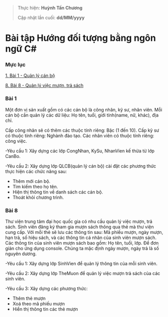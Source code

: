 ﻿>
> Thực hiện: **Huỳnh Tấn Chương**
>
> Cập nhật lần cuối: **dd/MM/yyyy**

# Bài tập Hướng đối tượng bằng ngôn ngữ C#
### Mực lục
[1. Bài 1 - Quản lý cán bộ](#1)

[8. Bài 8 - Quản lý việc mượn, trả sách](#8)

<a name="1"></a>
### Bài 1
Một đơn vị sản xuất gồm có các cán bộ là công nhân, kỹ sư, nhân viên. Mỗi cán bộ cần quản lý các dữ liệu: Họ tên, tuổi, giới tính(name, nữ, khác), địa chỉ.

Cấp công nhân sẽ có thêm các thuộc tính riêng: Bậc (1 đến 10).
Cấp kỹ sư có thuộc tính riêng: Nghành đào tạo.
Các nhân viên có thuộc tính riêng: công việc.

-Yêu cầu 1: Xây dựng các lớp CongNhan, KySu, NhanVien kế thừa từ lớp CanBo.

-Yêu cầu 2: Xây dựng lớp QLCB(quản lý cán bộ) cài đặt các phương thức thực hiện các chức năng sau:

* Thêm mới cán bộ.
* Tìm kiếm theo họ tên.
* Hiện thị thông tin về danh sách các cán bộ.
* Thoát khỏi chương trình.

<a name="8"></a>
### Bài 8
Thư viện trung tâm đại học quốc gia có nhu cầu quản lý việc mượn, trả sách. Sinh viên đăng ký tham gia mượn sách thông qua thẻ mà thư viện cung cấp.
Với mỗi thẻ sẽ lưu các thông tin sau: Mã phiếu mượn, ngày mượn, hạn trả, số hiệu sách, và các thông tin cá nhân của sinh viên mượn sách. Các thông tin của sinh viên mượn sách bao gồm: Họ tên, tuổi, lớp.
Để đơn giản cho ứng dụng console. Chúng ta mặc định ngày mượn, ngày trả là số nguyên dương.

-Yêu cầu 1: Xây dựng lớp SinhVien để quản lý thông tin của mỗi sinh viên.

-Yêu cầu 2: Xây dựng lớp TheMuon để quản lý việc mượn trả sách của các sinh viên.

-Yêu cầu 3: Xây dựng các phương thức: 

 * Thêm thẻ mượn
 * Xoá theo mã phiếu mượn
 * Hiển thị thông tin các thẻ mượn

